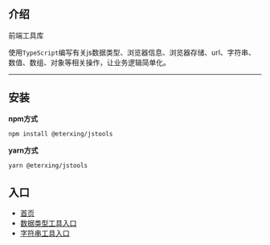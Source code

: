 ## 介绍

前端工具库

使用`TypeScript`编写有关js数据类型、浏览器信息、浏览器存储、url、字符串、数值、数组、对象等相关操作，让业务逻辑简单化。

---

## 安装

**npm方式**
```sh
npm install @eterxing/jstools
```

**yarn方式**
```sh
yarn @eterxing/jstools
```

## 入口
- [首页](/) <!-- sends the user to the root index.md -->
- [数据类型工具入口](/functions/typeTool/) <!-- anchors user to a heading in the foo index file -->
- [字符串工具入口](/functions/stringTool/) <!-- you can omit extention -->
<!-- - [数值工具入口](/functions/numberTool/)
- [数组工具入口](/functions/arrayTool/)
- [对象工具入口(还未开发)](/functions/objectTool/)
- [URL工具入口](/functions/urlTool/)
- [浏览器工具入口](/functions/browserTool/)
- [浏览器存储工具入口](/functions/storageTool/) or you can append .html -->